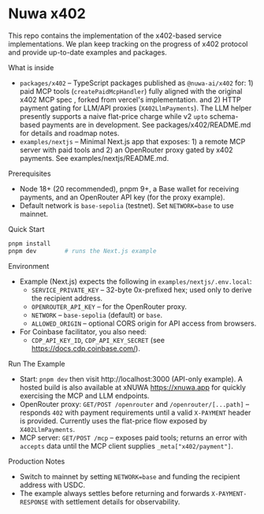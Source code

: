 # Nuwa x402 

This repo contains the implementation of the x402-based service implementations. We plan keep tracking on the progress of x402 protocol and provide up-to-date examples and packages.


What is inside
- `packages/x402` – TypeScript packages published as `@nuwa-ai/x402` for: 1) paid MCP tools (`createPaidMcpHandler`) fully aligned with the original x402 MCP spec , forked from vercel's implementation. and 2) HTTP payment gating for LLM/API proxies (`X402LlmPayments`). The LLM helper presently supports a naive flat-price charge while v2 `upto` schema-based payments are in development. See packages/x402/README.md for details and roadmap notes.
- `examples/nextjs` – Minimal Next.js app that exposes: 1) a remote MCP server with paid tools and 2) an OpenRouter proxy gated by x402 payments. See examples/nextjs/README.md.

Prerequisites
- Node 18+ (20 recommended), pnpm 9+, a Base wallet for receiving payments, and an OpenRouter API key (for the proxy example).
- Default network is `base-sepolia` (testnet). Set `NETWORK=base` to use mainnet.

Quick Start
```bash
pnpm install
pnpm dev        # runs the Next.js example
```

Environment
- Example (Next.js) expects the following in `examples/nextjs/.env.local`:
  - `SERVICE_PRIVATE_KEY` – 32-byte 0x-prefixed hex; used only to derive the recipient address.
  - `OPENROUTER_API_KEY` – for the OpenRouter proxy.
  - `NETWORK` – `base-sepolia` (default) or `base`.
  - `ALLOWED_ORIGIN` – optional CORS origin for API access from browsers.
- For Coinbase facilitator, you also need:
  - `CDP_API_KEY_ID`, `CDP_API_KEY_SECRET` (see https://docs.cdp.coinbase.com/).

Run The Example
- Start: `pnpm dev` then visit http://localhost:3000 (API-only example). A hosted build is also available at xNUWA https://xnuwa.app for quickly exercising the MCP and LLM endpoints.
- OpenRouter proxy: `GET/POST /openrouter` and `/openrouter/[...path]` – responds `402` with payment requirements until a valid `X-PAYMENT` header is provided. Currently uses the flat-price flow exposed by `X402LlmPayments`.
- MCP server: `GET/POST /mcp` – exposes paid tools; returns an error with `accepts` data until the MCP client supplies `_meta["x402/payment"]`.

Production Notes
- Switch to mainnet by setting `NETWORK=base` and funding the recipient address with USDC.
- The example always settles before returning and forwards `X-PAYMENT-RESPONSE` with settlement details for observability.
